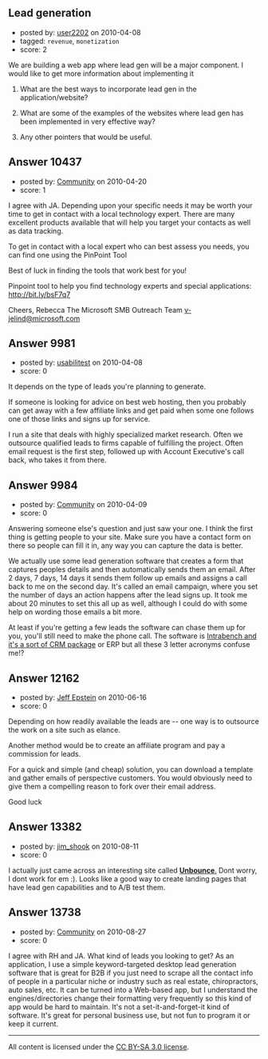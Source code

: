 ## Lead generation

- posted by: [user2202](https://stackexchange.com/users/-1/2202-user2202) on 2010-04-08
- tagged: `revenue`, `monetization`
- score: 2

We are building a web app where lead gen will be a major component. I would like to get more information about implementing it

1. What are the best ways to incorporate lead gen in the application/website?

2. What are some of the examples of the websites where lead gen has been implemented in very effective way?

3. Any other pointers that would be useful.


## Answer 10437

- posted by: [Community](https://stackexchange.com/users/-1/-1-community) on 2010-04-20
- score: 1

I agree with JA. Depending upon your specific needs it may be worth your time to get in contact with a local technology expert.  There are many excellent products available that will help you target your contacts as well as data tracking.

To get in contact with a local expert who can best assess you needs, you can find one using the PinPoint Tool

Best of luck in finding the tools that work best for you!

Pinpoint tool to help you find technology experts and special applications:
http://bit.ly/bsF7q7

Cheers,
Rebecca
The Microsoft SMB Outreach Team
v-jelind@microsoft.com




## Answer 9981

- posted by: [usabilitest](https://stackexchange.com/users/-1/3024-usabilitest) on 2010-04-08
- score: 0

It depends on the type of leads you're planning to generate. 

If someone is looking for advice on best web hosting, then you probably can get away with a few affiliate links and get paid when some one follows one of those links and signs up for service.

I run a site that deals with highly specialized market research. Often we outsource qualified leads to firms capable of fulfilling the project. Often email request is the first step, followed up with Account Executive's call back, who takes it from there.



## Answer 9984

- posted by: [Community](https://stackexchange.com/users/-1/-1-community) on 2010-04-09
- score: 0

<p>Answering someone else's question and just saw your one. I think the first thing is getting people to your site. Make sure you have a contact form on there so people can fill it in, any way you can capture the data is better. </p>

<p>We actually use some lead generation software that creates a form that captures peoples details and then automatically sends them an email. After 2 days, 7 days, 14 days it sends them follow up emails and assigns a call back to me on the second day. It's called an email campaign, where you set the number of days an action happens after the lead signs up. It took me about 20 minutes to set this all up as well, although I could do with some help on wording those emails a bit more.</p>

<p>At least if you're getting a few leads the software can chase them up for you, you'll still need to make the phone call. The software is <a href="http://www.intrabench.com/" rel="nofollow">Intrabench and it's a sort of CRM package</a> or ERP but all these 3 letter acronyms confuse me!?</p>



## Answer 12162

- posted by: [Jeff Epstein](https://stackexchange.com/users/-1/3666-jeff-epstein) on 2010-06-16
- score: 0

Depending on how readily available the leads are -- one way is to outsource the work on a site such as elance.

Another method would be to create an affiliate program and pay a commission for leads.

For a quick and simple (and cheap) solution, you can download a template and gather emails of perspective customers.  You would obviously need to give them a compelling reason to fork over their email address.

Good luck


## Answer 13382

- posted by: [jim_shook](https://stackexchange.com/users/-1/3477-jim-shook) on 2010-08-11
- score: 0

<p>I actually just came across an interesting site called <a href="http://unbounce.com/" rel="nofollow"><strong>Unbounce</strong>.</a> Dont worry, I dont work for em :). Looks like a good way to create landing pages that have lead gen capabilities and to A/B test them. </p>



## Answer 13738

- posted by: [Community](https://stackexchange.com/users/-1/-1-community) on 2010-08-27
- score: 0

I agree with RH and JA. What kind of leads you looking to get? As an application, I use a simple keyword-targeted desktop lead generation software that is great for B2B if you just need to scrape all the contact info of people in a particular niche or industry such as real estate, chiropractors, auto sales, etc. It can be turned into a Web-based app, but I understand the engines/directories change their formatting very frequently so this kind of app would be hard to maintain. It's not a set-it-and-forget-it kind of software. It's great for personal business use, but not fun to program it or keep it current.



---

All content is licensed under the [CC BY-SA 3.0 license](https://creativecommons.org/licenses/by-sa/3.0/).

